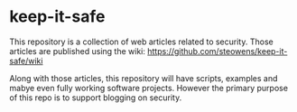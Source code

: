 # keep-it-safe

This repository is a collection of web articles related to security.  Those articles are published using the wiki: https://github.com/steowens/keep-it-safe/wiki

Along with those articles, this repository will have scripts, examples and mabye even fully working software projects.  However the primary purpose of this repo is to support blogging on security.

